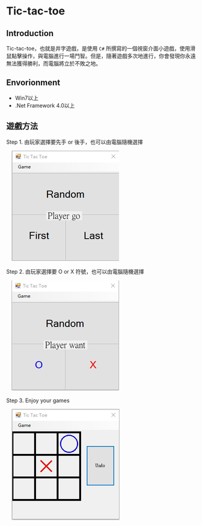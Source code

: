 Tic-tac-toe
=======================

Introduction
---

Tic-tac-toe，也就是井字遊戲，是使用 `C#` 所撰寫的一個視窗介面小遊戲，使用滑鼠點擊操作，與電腦進行一場鬥智。但是，隨著遊戲多次地進行，你會發現你永遠無法獲得勝利，而電腦將立於不敗之地。

Envorionment
---

- Win7以上
- .Net Framework 4.0以上

遊戲方法
---

Step 1. 由玩家選擇要先手 or 後手，也可以由電腦隨機選擇

　![image](https://github.com/jimmy801/Tic-tac-toe/blob/master/ScreenShot/00.jpg)

Step 2. 由玩家選擇要 O or X 符號，也可以由電腦隨機選擇

　![image](https://github.com/jimmy801/Tic-tac-toe/blob/master/ScreenShot/01.jpg)


Step 3. Enjoy your games

　![image](https://github.com/jimmy801/Tic-tac-toe/blob/master/ScreenShot/02.jpg)







